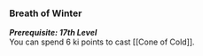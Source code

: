 ### Breath of Winter

**_Prerequisite: 17th Level_**  
You can spend 6 ki points to cast [[Cone of Cold]].
